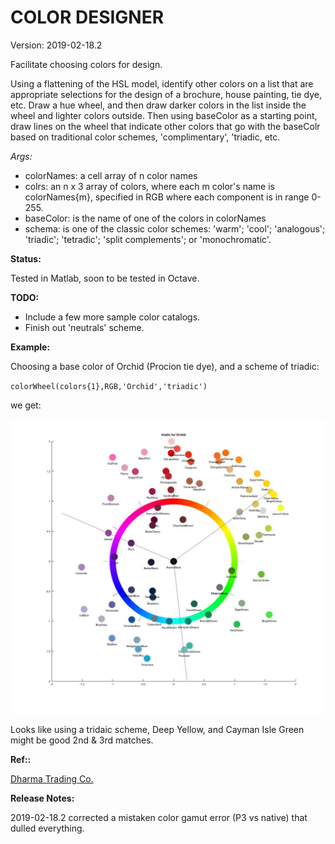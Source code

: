 # COLOR DESIGNER #

Version: 2019-02-18.2

Facilitate choosing colors for design.

Using a flattening of the HSL model, identify other colors on a list that are appropriate selections for the design of a brochure, house 
painting, tie dye, etc.  Draw a hue wheel, and then draw darker colors in the list inside the wheel and lighter colors outside.  Then using
baseColor as a starting point, draw lines on the wheel that indicate other colors that go with the baseColr based on traditional color schemes, 'complimentary', 'triadic, etc.

*Args:*

- colorNames: a cell array of n color names
- colrs: an n x 3 array of colors, where each m color's name is colorNames{m}, specified in RGB where each component is in range 0-255.
- baseColor: is the name of one of the colors in colorNames
- schema: is one of the classic color schemes: 'warm'; 'cool'; 'analogous'; 'triadic'; 'tetradic'; 'split complements'; or 'monochromatic'.

**Status:**

Tested in Matlab, soon to be tested in Octave.

**TODO:**

- Include a few more sample color catalogs.
- Finish out 'neutrals' scheme.

**Example:**

Choosing a base color of Orchid (Procion tie dye), and a scheme of triadic:

`colorWheel(colors{1},RGB,'Orchid','triadic')`

we get:

![Color Wheel](OrchidTriadic.jpg)

Looks like using a tridaic scheme, Deep Yellow, and Cayman Isle Green might be good 2nd & 3rd matches.

**Ref::**

[Dharma Trading Co.](https://www.dharmatrading.com/dyes/)

**Release Notes:**

2019-02-18.2 corrected a mistaken color gamut error (P3 vs native) that dulled everything.